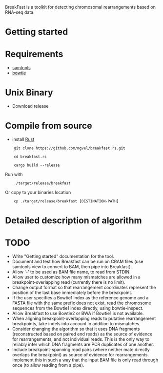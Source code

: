 BreakFast is a toolkit for detecting chromosomal rearrangements
based on RNA-seq data.

Getting started
===============

Requirements
============
- [samtools](http://samtools.sourceforge.net/) 
- [bowtie](http://bowtie-bio.sourceforge.net/index.shtml)


Unix Binary
============
- Download release


Compile from source
===================
- install [Rust](https://www.rust-lang.org/en-US/)
```
	git clone https://github.com/mgvel/breakfast.rs.git
	
	cd breakfast.rs
	
	cargo build --release
```
Run with 
	
```
	./target/release/breakfast 
```
Or copy to your binaries location
	
```
	cp ./target/release/breakfast [DESTINATION-PATH]
```
	
	
Detailed description of algorithm
=================================

TODO
====
- Write "Getting started" documentation for the tool.
- Document and test how Breakfast can be run on CRAM files (use samtools view to convert to BAM, then pipe into Breakfast).
- Allow '-' to be used as BAM file name, to read from STDIN.
- Allow user to customize how many mismatches are allowed in a breakpoint-overlapping read (currently there is no limit).
- Change output format so that rearrangement coordinates represent the position of the last base immediately before the breakpoint.
- If the user specifies a Bowtie1 index as the reference genome and a FASTA file with the same prefix does not exist, read the chromosome sequences from the Bowtie1 index directly, using bowtie-inspect.
- Allow Breakfast to use Bowtie2 or BWA if Bowtie1 is not available.
- When aligning breakpoint-overlapping reads to putative rearrangement breakpoints, take indels into account in addition to mismatches.
- Consider changing the algorithm so that it uses DNA fragments (reconstructed based on paired end reads) as the source of evidence for rearrangements, and not individual reads. This is the only way to reliably infer which DNA fragments are PCR duplicates of one another.
- Include breakpoint-spanning read pairs (where neither mate directly overlaps the breakpoint) as source of evidence for rearrangements. Implement this in such a way that the input BAM file is only read through once (to allow reading from a pipe).
